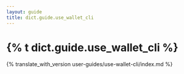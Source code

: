 ```yaml
---
layout: guide
title: dict.guide.use_wallet_cli
---
```


# {% t dict.guide.use_wallet_cli %}

{% translate_with_version user-guides/use-wallet-cli/index.md %}
